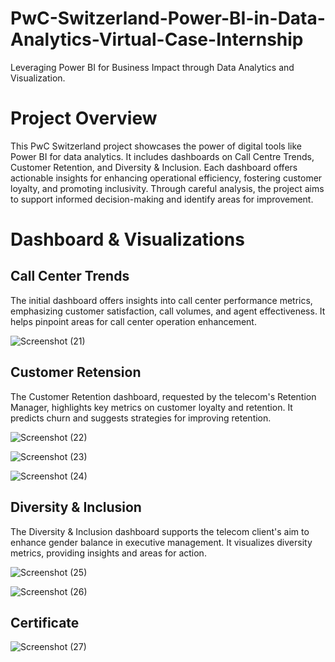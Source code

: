 # PwC-Switzerland-Power-BI-in-Data-Analytics-Virtual-Case-Internship
Leveraging Power BI for Business Impact through Data Analytics and Visualization.

# Project Overview

This PwC Switzerland project showcases the power of digital tools like Power BI for data analytics. It includes dashboards on Call Centre Trends, Customer Retention, and Diversity & Inclusion. Each dashboard offers actionable insights for enhancing operational efficiency, fostering customer loyalty, and promoting inclusivity. Through careful analysis, the project aims to support informed decision-making and identify areas for improvement.


# Dashboard & Visualizations

## Call Center Trends
The initial dashboard offers insights into call center performance metrics, emphasizing customer satisfaction, call volumes, and agent effectiveness. It helps pinpoint areas for call center operation enhancement.

![Screenshot (21)](https://github.com/Tusharwagh16/PwC-Switzerland-Power-BI-in-Data-Analytics-Virtual-Case-Internship/assets/165489732/50b2ef0f-fbf6-4361-80f5-a427c0cce3f7)

## Customer Retension
The Customer Retention dashboard, requested by the telecom's Retention Manager, highlights key metrics on customer loyalty and retention. It predicts churn and suggests strategies for improving retention.

![Screenshot (22)](https://github.com/Tusharwagh16/PwC-Switzerland-Power-BI-in-Data-Analytics-Virtual-Case-Internship/assets/165489732/efa89b29-e9d0-4071-bd1f-0b5db04384b2)

![Screenshot (23)](https://github.com/Tusharwagh16/PwC-Switzerland-Power-BI-in-Data-Analytics-Virtual-Case-Internship/assets/165489732/f6b9e4dd-d542-499b-b47b-db7a018017aa)

![Screenshot (24)](https://github.com/Tusharwagh16/PwC-Switzerland-Power-BI-in-Data-Analytics-Virtual-Case-Internship/assets/165489732/f820c5ad-3637-43e6-8a12-2bfe78acb219)

## Diversity & Inclusion
The Diversity & Inclusion dashboard supports the telecom client's aim to enhance gender balance in executive management. It visualizes diversity metrics, providing insights and areas for action.

![Screenshot (25)](https://github.com/Tusharwagh16/PwC-Switzerland-Power-BI-in-Data-Analytics-Virtual-Case-Internship/assets/165489732/da6bf0d3-c0b7-45b5-8981-ad814515532a)

![Screenshot (26)](https://github.com/Tusharwagh16/PwC-Switzerland-Power-BI-in-Data-Analytics-Virtual-Case-Internship/assets/165489732/f6667fc4-ced5-43aa-855f-404b72e57752)

## Certificate

![Screenshot (27)](https://github.com/Tusharwagh16/PwC-Switzerland-Power-BI-in-Data-Analytics-Virtual-Case-Internship/assets/165489732/ac43fd44-2996-4abd-8759-c7e6be336a38)

